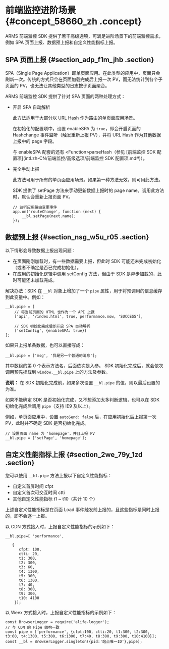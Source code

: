 # 前端监控进阶场景 {#concept_58660_zh .concept}

ARMS 前端监控 SDK 提供了若干高级选项，可满足进阶场景下的前端监控需求，例如 SPA 页面上报、数据预上报和自定义性能指标上报。

## SPA 页面上报 {#section_adp_f1m_jhb .section}

SPA（Single Page Application）即单页面应用。在此类型的应用中，页面只会刷新一次。传统的方式只会在页面加载完成后上报一次 PV，而无法统计到各个子页面的 PV，也无法让其他类型的日志按子页面聚合。

ARMS 前端监控 SDK 提供了针对 SPA 页面的两种处理方式：

-   开启 SPA 自动解析

    此方法适用于大部分以 URL Hash 作为路由的单页面应用场景。

    在初始化的配置项中，设置 enableSPA 为 `true`，即会开启页面的 Hashchange 事件监听（触发重新上报 PV），并将 URL Hash 作为其他数据上报中的 page 字段。

    与 enableSPA 配套的还有 <Function\>parseHash（参见 [前端监控 SDK 配置项](intl.zh-CN/前端监控/高级选项/前端监控 SDK 配置项.md#)）。

-   完全手动上报

    此方法可用于所有的单页面应用场景。如果第一种方法无效，则可用此方法。

    SDK 提供了 setPage 方法来手动更新数据上报时的 page name。调用此方法时，默认会重新上报页面 PV。

    ``` {#codeblock_55r_hd7_eoj .language-js}
    // 监听应用路由变更事件
    app.on('routeChange', function (next) {
        __bl.setPage(next.name);
    });                    
    ```


## 数据预上报 {#section_nsg_w5u_r05 .section}

以下情形会导致数据上报出现问题：

-   在页面刚刚加载时，有一些数据需要上报，但此时 SDK 可能还未完成初始化（或者不确定是否已完成初始化）。
-   在应用的初始化逻辑中调用 setConfig 方法，但由于 SDK 是异步加载的，此时可能还未加载完成。

解决办法：SDK 在 `__bl` 对象上增加了一个 `pipe` 属性，用于将预调用的信息缓存到此变量中。例如：

``` {#codeblock_nvm_vhw_fgb .language-js}
__bl.pipe = [
    // 将当前页面的 HTML 也作为一个 API 上报
    ['api', '/index.html', true, performance.now, 'SUCCESS'],

    // SDK 初始化完成后即开启 SPA 自动解析
    ['setConfig', {enableSPA: true}]
];            
```

如果只上报单条数据，也可以直接写成：

``` {#codeblock_49g_m3o_dr9 .language-js}
__bl.pipe = ['msg', '我是另一个普通的消息'];          
```

其中数组的第 0 个表示方法名，后面依次是入参。 SDK 初始化完成后，就会依次调用预先挂载到 `window.__bl.pipe` 上的方法及参数。

**说明：** 在 SDK 初始化完成前，如果多次设置 `__bl.pipe` 的值，则以最后设置的为准。

如果不能确定 SDK 是否初始化完成，又不想添加太多判断逻辑，也可以在 SDK 初始化完成后调用 `pipe`（支持 IE9 及以上）。

例如，单页面应用中，设置 `autoSend: false` 后，在应用初始化后上报第一次 PV，此时并不确定 SDK 是否初始化完成。

``` {#codeblock_ewx_5wx_mpj .language-js}
// 设置页面 name 为 'homepage'，并且上报 PV
__bl.pipe = ['setPage', 'homepage'];            
```

## 自定义性能指标上报 {#section_2we_79y_1zd .section}

您可以使用 `__bl.pipe` 方法上报以下自定义性能指标：

-   自定义首屏时间 cfpt
-   自定义首次可交互时间 ctti
-   其他自定义性能指标 t1 ~ t10（共计 10 个）

上述自定义性能指标是在页面 Load 事件触发前上报的，且这些指标是同时上报的，即不会逐一上报。

以 CDN 方式接入时，上报自定义性能指标的示例如下：

``` {#codeblock_gz0_c6y_ld9}
__bl.pipe=[ 'performance',

   {
      cfpt: 100,
      ctti: 20,
      t1: 300,
      t2: 300,
      t3: 60,
      t4: 1300,
      t5: 300,
      t6: 1300,
      t7: 40,
      t8: 300,
      t9: 300,
      t10: 4100
    }];
```

以 Weex 方式接入时，上报自定义性能指标的示例如下：

``` {#codeblock_mwb_bz6_e8k}
const BrowserLogger = require('alife-logger');
// 与 CDN 的 Pipe 结构一致
const pipe = ['performance', {cfpt:100, ctti:20, t1:300, t2:300, t3:60, t4:1300, t5:300, t6:1300, t7:40, t8:300, t9:300, t10:4100}];
const __bl = BrowserLogger.singleton({pid:'站点唯一ID'},pipe);
```

